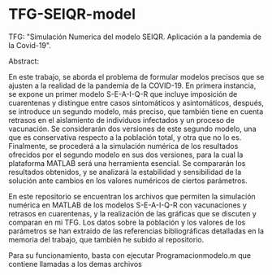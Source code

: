 # TFG-SEIQR-model
TFG: "Simulación Numerica del modelo SEIQR. Aplicación a la pandemia de la Covid-19".

Abstract:

En este trabajo, se aborda el problema de formular modelos precisos que se ajusten a la
realidad de la pandemia de la COVID-19. En primera instancia, se expone un primer modelo
S-E-A-I-Q-R que incluye imposición de cuarentenas y distingue entre casos sintomáticos y asintomáticos,
después, se introduce un segundo modelo, más preciso, que también tiene en cuenta
retrasos en el aislamiento de individuos infectados y un proceso de vacunación. Se considerarán
dos versiones de este segundo modelo, una que es conservativa respecto a la población total, y otra
que no lo es. Finalmente, se procederá a la simulación numérica de los resultados ofrecidos por el
segundo modelo en sus dos versiones, para la cual la plataforma MATLAB será una herramienta
esencial. Se compararán los resultados obtenidos, y se analizará la estabilidad y sensibilidad de
la solución ante cambios en los valores numéricos de ciertos parámetros.

En este repositorio se encuentran los archivos que permiten la simulación numérica en MATLAB de los modelos S-E-A-I-Q-R con vacunaciones y retrasos en cuarentenas, y la realización de las gráficas que se discuten y comparan en mi TFG. Los datos sobre la población y los valores de los parámetros se han extraido de las referencias bibliográficas detalladas en la memoria del trabajo, que también he subido al repositorio.

Para su funcionamiento, basta con ejecutar Programacionmodelo.m que contiene llamadas a los demas archivos
